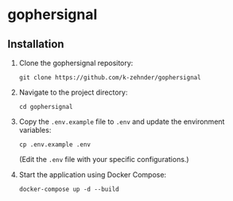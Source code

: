 # gophersignal

## Installation

1. Clone the gophersignal repository:
   ```
   git clone https://github.com/k-zehnder/gophersignal
   ```

2. Navigate to the project directory:
   ```
   cd gophersignal
   ```

3. Copy the `.env.example` file to `.env` and update the environment variables:
   ```
   cp .env.example .env
   ```
   (Edit the `.env` file with your specific configurations.)

4. Start the application using Docker Compose:
   ```
   docker-compose up -d --build
   ```